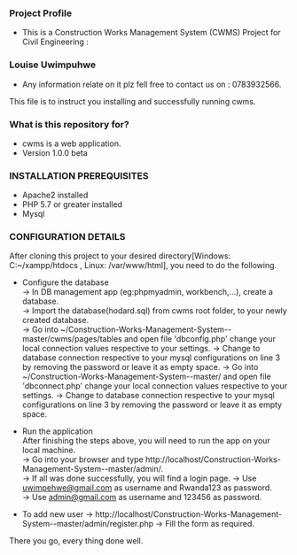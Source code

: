 ### Project Profile ###


* This is a Construction Works Management System (CWMS) Project for Civil Engineering :

### Louise Uwimpuhwe ###


* Any information relate on it plz fell free to contact us on :
0783932566.

This file is to instruct you installing and successfully running cwms.

### What is this repository for? ###

* cwms is a web application.
* Version 1.0.0 beta

### INSTALLATION PREREQUISITES ###

* Apache2 installed
* PHP 5.7 or greater installed
* Mysql

### CONFIGURATION DETAILS ###
After cloning this project to your desired directory[Windows: C:~/xampp/htdocs , Linux: /var/www/html], you need to do the following.  
  
* Configure the database  
-> In DB management app (eg:phpmyadmin, workbench,...), create a database.   
-> Import the database(hodard.sql) from cwms root folder, to your newly created database.  
-> Go into ~/Construction-Works-Management-System--master/cwms/pages/tables and open file 'dbconfig.php' change your local connection values respective to your settings.
-> Change to database connection respective to your mysql configurations on line 3 by removing the password or leave it as empty space.
-> Go into ~/Construction-Works-Management-System--master/ and open file 'dbconnect.php' change your local connection values respective to your settings.
-> Change to database connection respective to your mysql configurations on line 3 by removing the password or leave it as empty space. 

* Run the application  
After finishing the steps above, you will need to run the app on your local machine.  
-> Go into your browser and type http://localhost/Construction-Works-Management-System--master/admin/.  
-> If all was done successfully, you will find a login page.
-> Use uwimpehwe@gmail.com as username and Rwanda123 as password.   
-> Use admin@gmail.com as username and 123456 as password.
 

* To add new user
-> http://localhost/Construction-Works-Management-System--master/admin/register.php
-> Fill the form as required.
 
  

  
There you go, every thing done well.  